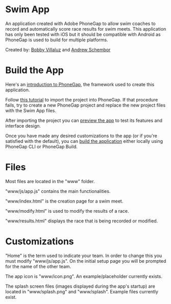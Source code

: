 # Swim App
An application created with Adobe PhoneGap to allow swim coaches to record and
automatically score race results for swim meets. This application has only
been tested with iOS but it should be compatible with Android as PhoneGap
is used to build for multiple platforms.

Created by: [Bobby Villaluz](https://github.com/bobbyvillaluz) and [Andrew Schembor](https://github.com/schembora)

# Build the App

Here's an [introduction to PhoneGap](http://docs.phonegap.com/getting-started/), the framework used to create this application.

Follow [this tutorial](http://docs.phonegap.com/references/desktop-app/open-project/) to import the project into PhoneGap.
If that procedure fails, try to create a new PhoneGap project and replace the
new project files with the Swim App files.

After importing the project you can [preview the app](http://docs.phonegap.com/getting-started/4-preview-your-app/desktop/) to test its features and interface design.

Once you have made any desired customizations to the app (or if you're satisfied
with the default), you can [build the application](http://docs.phonegap.com/getting-started/5-going-further/) either locally using PhoneGap CLI
or PhoneGap Build.

# Files
Most files are located in the "www" folder.

"www/js/app.js" contains the main functionalities.

"www/index.html" is the creation page for a swim meet.

"www/modify.html" is used to modify the results of a race.

"www/results.html" displays the race that is being recorded or modified.

# Customizations

"Home" is the term used to indicate your team. In order to change this you must
modify "www/js/app.js". On the initial setup page you will be prompted for the
name of the other team.

The app icon is "www/icon.png". An example/placeholder currently exists.

The splash screen files (images displayed during the app's startup) are located
in "www/splash.png" and "www/splash". Example files currently exist.
